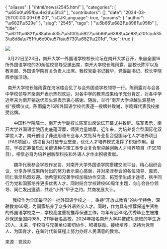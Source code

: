 {
    "aliases": [
        "/html/news/2545.html"
    ],
    "categories": [
        "\u65b0\u95fb\u4e2d\u5fc3"
    ],
    "contributors": [],
    "date": "2024-03-25T00:00:00+08:00",
    "isCJKLanguage": true,
    "params": {
        "author": "\u6821\u529e"
    },
    "slug": "2545",
    "tags": [
        "\u5b66\u6821\u8981\u95fb"
    ],
    "title": "\u6211\u6821\u88ab\u5357\u5f00\u5927\u5b66\u6388\u4e88\u201c\u5353\u8d8a\u751f\u6e90\u57fa\u5730\u6821\u201d",
    "toc": true
}

![](https://cdn.tfls.online/mirror/full/5210bf32e60bfe59402efb2cb2e96b31f58142f3.jpg)




  





  3月22日至23日，南开大学—外国语学校校长论坛在南开大学召开，来自全国16所外国语学校的20余位校领导受邀出席，南开大学校长陈雨露、副校长陈军以及教务部、外国语学院有关负责人出席。我校党委书记魏华，党委副书记、校长李晓辉参加活动。




  





  南开大学校长陈雨露在海冰楼会见了与会外国语学校领导一行。陈雨露对与会各中学校领导齐聚南开表示热烈欢迎，对各中学的教育成果给予充分肯定，对各中学近年来为南开输送优质生源表示衷心感谢。随后，举行“南开大学卓越生源基地校”授牌仪式。陈雨露为16所外国语学校代表逐一授牌并致谢，李晓辉代表我校接受铭牌。




  





       中国科学院院士、南开大学副校长陈军出席论坛开幕式并致辞。陈军表示，南开大学外国语学院历史底蕴深厚，师资力量雄厚。近年来，为培养复合型国际化双学位人才，南开创设了非通用语专业与人文社科专业复合型国际化人才培养项目（FAS项目）。该项目为打破专业壁垒，优化人才培养模式发挥了积极作用。目前，学校正筹备启动关键语种与理工类专业复合型卓越创新人才培养项目（FSE项目），相信必将为培养创新型科技和外语人才作出积极贡献。




  





       魏华代表参会学校作发言，对南开大学外国语学院搭建交流平台、精心组织会议、分享办学成果所付出的努力表示衷心感谢，并对来津参会的各位领导、嘉宾、同仁表示热烈欢迎。他希望和兄弟学校加强协作交流、拓宽学生成才途径，携手同行为党和国家培养更多优秀人才。同时结合学校建校60周年主题，向与会各位领导、同仁发出邀请，共赴“小外”甲子之约，共商发展大计。




  





      我校作为全国最早的一批外国语学校之一，秉持“开放式教育”的办学特色，深耕教育60载，为国家培养了众多外语外交人才。同时，作为具有推荐保送生资格的外国语学校之一，学校高度重视推荐保送工作，每年有近80名优秀毕业生被推荐保送至国内985、211等著名高校，2024年报名南开大学并被成功录取的学生近20人。未来，学校将与兄弟单位密切协作、积极联动、接续培养，坚持为党育人、为国育才，在新时代新征程上努力办好人民满意的教育。




  






来源：党政办





  



